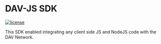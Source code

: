 # DAV-JS SDK

[![license](https://img.shields.io/github/license/DAVFoundation/dav-js.svg?style=flat-square)](https://github.com/DAVFoundation/dav-js/blob/master/LICENSE)

This SDK enabled integrating any client side JS and NodeJS code with the DAV Network.

